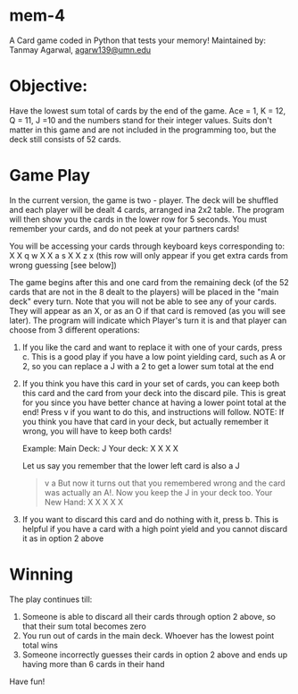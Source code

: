 # mem-4
A Card game coded in Python that tests your memory!
Maintained by: Tanmay Agarwal, agarw139@umn.edu

# Objective:
Have the lowest sum total of cards by the end of the game. Ace = 1, K = 12, Q = 11, J =10 and the numbers stand for their integer values. Suits don't matter in this game and are not included in the programming too, but the deck still consists of 52 cards.

# Game Play
In the current version, the game is two - player. The deck will be shuffled and each player will be dealt 4 cards, arranged ina 2x2 table. The program will then show you the cards in the lower row for 5 seconds. You must remember your cards, and do not peek at your partners cards!

You will be accessing your cards through keyboard keys corresponding to:
X X   q w
X X   a s
X X   z x (this row will only appear if you get extra cards from wrong guessing [see below])

The game begins after this and one card from the remaining deck (of the 52 cards that are not in the 8 dealt to the players) will be placed in the "main deck" every turn. Note that you will not be able to see any of your cards. They will appear as an X, or as an O if that card is removed (as you will see later). The program will indicate which Player's turn it is and that player can choose from 3 different operations:

   1. If you like the card and want to replace it with one of your cards, press c. This is a good play if you have a low point yielding card, such as A or 2, so you can replace a J with a 2 to get a lower sum total at the end
   
   2. If you think you have this card in your set of cards, you can keep both this card and the card from your deck into the discard pile. This is great for you since you have better chance at having a lower point total at the end! Press v if you want to do this, and instructions will follow. NOTE: If you think you have that card in your deck, but actually remember it wrong, you will have to keep both cards!
       
       Example:
       Main Deck: J
       Your deck:
       X X
       X X
       
       Let us say you remember that the lower left card is also a J
       > v
       > a
       But now it turns out that you remembered wrong and the card was actually an A!. Now you keep the J in your deck too.
       Your New Hand:
       X X
       X X
       X
   3. If you want to discard this card and do nothing with it, press b. This is helpful if you have a card with a high point yield and you cannot discard it as in option 2 above
       
# Winning
The play continues till:
1. Someone is able to discard all their cards through option 2 above, so that their sum total becomes zero
2. You run out of cards in the main deck. Whoever has the lowest point total wins
3. Someone incorrectly guesses their cards in option 2 above and ends up having more than 6 cards in their hand

Have fun!
